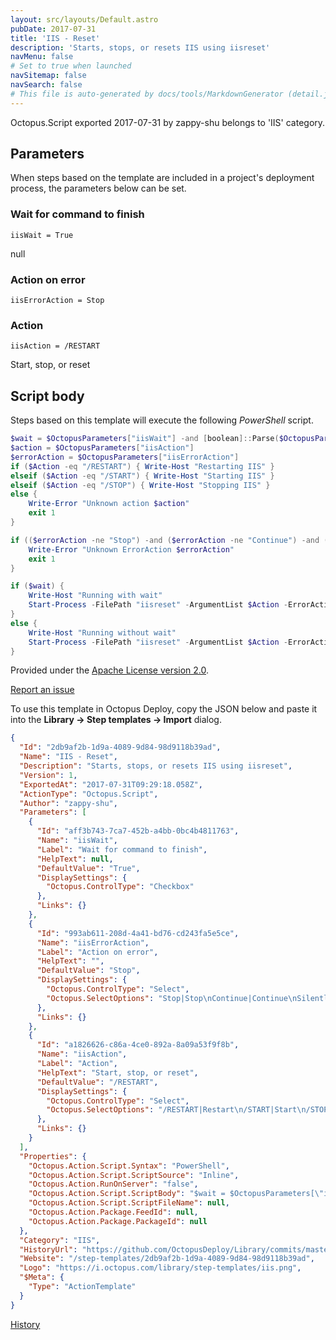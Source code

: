 ```yaml
---
layout: src/layouts/Default.astro
pubDate: 2017-07-31
title: 'IIS - Reset'
description: 'Starts, stops, or resets IIS using iisreset'
navMenu: false
# Set to true when launched
navSitemap: false
navSearch: false
# This file is auto-generated by docs/tools/MarkdownGenerator (detail.js)
---
```


Octopus.Script exported 2017-07-31 by zappy-shu belongs to 'IIS' category.

## Parameters

When steps based on the template are included in a project's deployment process, the parameters below can be set.


<div class="param">

### Wait for command to finish

`iisWait = True`

null

</div>
        
<div class="param">

### Action on error

`iisErrorAction = Stop`



</div>
        
<div class="param">

### Action

`iisAction = /RESTART`

Start, stop, or reset

</div>
        

## Script body

Steps based on this template will execute the following *PowerShell* script.

```powershell
$wait = $OctopusParameters["iisWait"] -and [boolean]::Parse($OctopusParameters["iisWait"])
$action = $OctopusParameters["iisAction"]
$errorAction = $OctopusParameters["iisErrorAction"]
if ($Action -eq "/RESTART") { Write-Host "Restarting IIS" }
elseif ($Action -eq "/START") { Write-Host "Starting IIS" }
elseif ($Action -eq "/STOP") { Write-Host "Stopping IIS" }
else {
    Write-Error "Unknown action $action"
    exit 1
}

if (($errorAction -ne "Stop") -and ($errorAction -ne "Continue") -and ($errorAction -ne "SilentlyContinue")) {
    Write-Error "Unknown ErrorAction $errorAction"
    exit 1
}

if ($wait) {
    Write-Host "Running with wait"
    Start-Process -FilePath "iisreset" -ArgumentList $Action -ErrorAction $OctopusParameters["iisErrorAction"] -Wait
}
else {
    Write-Host "Running without wait"
    Start-Process -FilePath "iisreset" -ArgumentList $Action -ErrorAction $OctopusParameters["iisErrorAction"]
}

```

Provided under the [Apache License version 2.0](https://github.com/OctopusDeploy/Library/blob/master/LICENSE.txt).

[Report an issue](https://github.com/OctopusDeploy/Library/issues/new?assignees=&labels=&projects=&template=bug-report.yml&title=Issue%20with%20IIS%20-%20Reset&step-template=IIS%20-%20Reset)

<div class="get-json">

To use this template in Octopus Deploy, copy the JSON below and paste it into the **Library → Step templates → Import** dialog.

```json
{
  "Id": "2db9af2b-1d9a-4089-9d84-98d9118b39ad",
  "Name": "IIS - Reset",
  "Description": "Starts, stops, or resets IIS using iisreset",
  "Version": 1,
  "ExportedAt": "2017-07-31T09:29:18.058Z",
  "ActionType": "Octopus.Script",
  "Author": "zappy-shu",
  "Parameters": [
    {
      "Id": "aff3b743-7ca7-452b-a4bb-0bc4b4811763",
      "Name": "iisWait",
      "Label": "Wait for command to finish",
      "HelpText": null,
      "DefaultValue": "True",
      "DisplaySettings": {
        "Octopus.ControlType": "Checkbox"
      },
      "Links": {}
    },
    {
      "Id": "993ab611-208d-4a41-bd76-cd243fa5e5ce",
      "Name": "iisErrorAction",
      "Label": "Action on error",
      "HelpText": "",
      "DefaultValue": "Stop",
      "DisplaySettings": {
        "Octopus.ControlType": "Select",
        "Octopus.SelectOptions": "Stop|Stop\nContinue|Continue\nSilentlyContinue|SilentlyContinue"
      },
      "Links": {}
    },
    {
      "Id": "a1826626-c86a-4ce0-892a-8a09a53f9f8b",
      "Name": "iisAction",
      "Label": "Action",
      "HelpText": "Start, stop, or reset",
      "DefaultValue": "/RESTART",
      "DisplaySettings": {
        "Octopus.ControlType": "Select",
        "Octopus.SelectOptions": "/RESTART|Restart\n/START|Start\n/STOP|Stop"
      },
      "Links": {}
    }
  ],
  "Properties": {
    "Octopus.Action.Script.Syntax": "PowerShell",
    "Octopus.Action.Script.ScriptSource": "Inline",
    "Octopus.Action.RunOnServer": "false",
    "Octopus.Action.Script.ScriptBody": "$wait = $OctopusParameters[\"iisWait\"] -and [boolean]::Parse($OctopusParameters[\"iisWait\"])\n$action = $OctopusParameters[\"iisAction\"]\n$errorAction = $OctopusParameters[\"iisErrorAction\"]\nif ($Action -eq \"/RESTART\") { Write-Host \"Restarting IIS\" }\nelseif ($Action -eq \"/START\") { Write-Host \"Starting IIS\" }\nelseif ($Action -eq \"/STOP\") { Write-Host \"Stopping IIS\" }\nelse {\n    Write-Error \"Unknown action $action\"\n    exit 1\n}\n\nif (($errorAction -ne \"Stop\") -and ($errorAction -ne \"Continue\") -and ($errorAction -ne \"SilentlyContinue\")) {\n    Write-Error \"Unknown ErrorAction $errorAction\"\n    exit 1\n}\n\nif ($wait) {\n    Write-Host \"Running with wait\"\n    Start-Process -FilePath \"iisreset\" -ArgumentList $Action -ErrorAction $OctopusParameters[\"iisErrorAction\"] -Wait\n}\nelse {\n    Write-Host \"Running without wait\"\n    Start-Process -FilePath \"iisreset\" -ArgumentList $Action -ErrorAction $OctopusParameters[\"iisErrorAction\"]\n}\n",
    "Octopus.Action.Script.ScriptFileName": null,
    "Octopus.Action.Package.FeedId": null,
    "Octopus.Action.Package.PackageId": null
  },
  "Category": "IIS",
  "HistoryUrl": "https://github.com/OctopusDeploy/Library/commits/master/step-templates//opt/buildagent/work/75443764cd38076d/step-templates/iis-reset.json",
  "Website": "/step-templates/2db9af2b-1d9a-4089-9d84-98d9118b39ad",
  "Logo": "https://i.octopus.com/library/step-templates/iis.png",
  "$Meta": {
    "Type": "ActionTemplate"
  }
}
```

[History](https://github.com/OctopusDeploy/Library/commits/master/step-templates/https://github.com/OctopusDeploy/Library/commits/master/step-templates//opt/buildagent/work/75443764cd38076d/step-templates/iis-reset.json)

</div>
